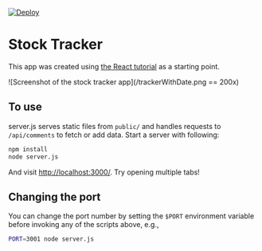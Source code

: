 [![Deploy](https://www.herokucdn.com/deploy/button.png)](https://heroku.com/deploy)

# Stock Tracker

This app was created using [the React tutorial](http://facebook.github.io/react/docs/tutorial.html) as a starting point.

![Screenshot of the stock tracker app](/trackerWithDate.png == 200x)

## To use

server.js serves static files from `public/` and handles requests to `/api/comments` to fetch or add data. Start a server with following:

```sh
npm install
node server.js
```

And visit <http://localhost:3000/>. Try opening multiple tabs!

## Changing the port

You can change the port number by setting the `$PORT` environment variable before invoking any of the scripts above, e.g.,

```sh
PORT=3001 node server.js
```

